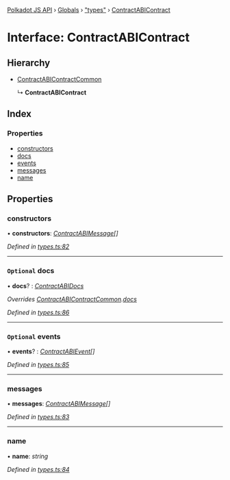[Polkadot JS API](../README.md) › [Globals](../globals.md) › ["types"](../modules/_types_.md) › [ContractABIContract](_types_.contractabicontract.md)

# Interface: ContractABIContract

## Hierarchy

* [ContractABIContractCommon](_types_.contractabicontractcommon.md)

  ↳ **ContractABIContract**

## Index

### Properties

* [constructors](_types_.contractabicontract.md#constructors)
* [docs](_types_.contractabicontract.md#optional-docs)
* [events](_types_.contractabicontract.md#optional-events)
* [messages](_types_.contractabicontract.md#messages)
* [name](_types_.contractabicontract.md#name)

## Properties

###  constructors

• **constructors**: *[ContractABIMessage](_types_.contractabimessage.md)[]*

*Defined in [types.ts:82](https://github.com/polkadot-js/api/blob/7f39c573ce/packages/api-contract/src/types.ts#L82)*

___

### `Optional` docs

• **docs**? : *[ContractABIDocs](../modules/_types_.md#contractabidocs)*

*Overrides [ContractABIContractCommon](_types_.contractabicontractcommon.md).[docs](_types_.contractabicontractcommon.md#optional-docs)*

*Defined in [types.ts:86](https://github.com/polkadot-js/api/blob/7f39c573ce/packages/api-contract/src/types.ts#L86)*

___

### `Optional` events

• **events**? : *[ContractABIEvent](_types_.contractabievent.md)[]*

*Defined in [types.ts:85](https://github.com/polkadot-js/api/blob/7f39c573ce/packages/api-contract/src/types.ts#L85)*

___

###  messages

• **messages**: *[ContractABIMessage](_types_.contractabimessage.md)[]*

*Defined in [types.ts:83](https://github.com/polkadot-js/api/blob/7f39c573ce/packages/api-contract/src/types.ts#L83)*

___

###  name

• **name**: *string*

*Defined in [types.ts:84](https://github.com/polkadot-js/api/blob/7f39c573ce/packages/api-contract/src/types.ts#L84)*
